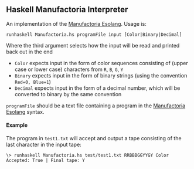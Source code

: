 ## Haskell Manufactoria Interpreter

An implementation of the [Manufactoria Esolang](https://esolangs.org/wiki/Manufactoria).
Usage is:

    runhaskell Manufactoria.hs programFile input [Color|Binary|Decimal]

Where the third argument selects how the input will be read and printed back out in the end

* `Color` expects input in the form of color sequences consisting of (upper case or lower case) characters from `R`, `B`, `G`, `Y`
* `Binary` expects input in the form of binary strings (using the convention `Red=0, Blue=1`)
* `Decimal` expects input in the form of a decimal number, which will be converted to binary by the same convention

`programFile` should be a text file containing a program in the [Manufactoria Esolang](https://esolangs.org/wiki/Manufactoria) syntax.

#### Example

The program in `test1.txt` will accept and output a tape consisting of the last character in the input tape:

    \> runhaskell Manufactoria.hs test/test1.txt RRBBBGGYYGY Color
    Accepted: True | Final tape: Y
